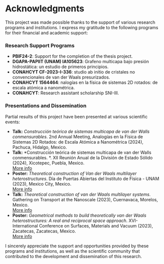 # Acknowledgments

This project was made possible thanks to the support of various research programs and institutions. I express my gratitude to the following programs for their financial and academic support:

### **Research Support Programs**
- **PBIF24-2**: Support for the completion of the thesis project.
- **DGAPA-PAPIIT (UNAM) IA105623**: Grafeno multicapa bajo presión hidrostática: un estudio de primeros principios.
- **CONAHCYT CF-2023-I-336**: studio ab initio de cristales no convencionales de van der Waals presurizados.
- **CONAHCYT 1564464**: nalogías en la física de sistemas 2D rotados: de escala atómica a nanométrica.
- **CONAHCYT**: Research assistant scholarship SNI-III.

### **Presentations and Dissemination**
Partial results of this project have been presented at various scientific events:

- **Talk:** *Construcción teórica de sistemas multicapa de van der Walls conmensurables*. 2nd Annual Meeting, Analogías en la Física de Sistemas 2D Rotados: de Escala Atómica a Nanométrica (2024), Pachuca, Hidalgo, Mexico.
- **Talk:** *Construcción teórica de sistemas multicapa de van der Walls conmensurables. *. XII Reunión Anual de la División de Estado Sólido (2024), Xicotepec, Puebla, Mexico.  
  [More info](https://www.des-smf.mx/2024)
- **Poster:** *Theoretical construction of Van der Waals multilayer heterostructures*. Día de Puertas Abiertas del Instituto de Física - UNAM (2023), Mexico City, Mexico.  
  [More info](https://www.fisica.unam.mx/puertas_abiertas/pa2023/)
- **Talk:** *Theoretical construction of van der Waals multilayer systems*. Gathering on Transport at the Nanoscale (2023), Cuernavaca, Morelos, Mexico.  
  [More info](http://www.cicc.unam.mx/activities/2023/TN/index.html)
- **Poster:** *Geometrical methods to build theoretically van der Waals heterostructures: A real and reciprocal space approach*. XVI-International Conference on Surfaces, Materials and Vacuum (2023), Zacatecas, Zacatecas, Mexico.  
  [More info](https://site.smctsm.org.mx/2023-conference/)

I sincerely appreciate the support and opportunities provided by these programs and institutions, as well as the scientific community that contributed to the development and dissemination of this research.

